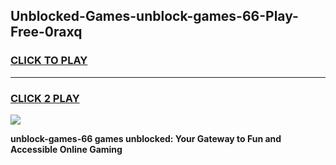 
## Unblocked-Games-unblock-games-66-Play-Free-0raxq
<h3>
<a href="https://premium76.site?title=unblock-games-66&ref=12A">CLICK TO PLAY</a></h3>
<hr>

<h3>
<a href="https://premium76.site?title=unblock-games-66&ref=12A">CLICK 2 PLAY</a>
  
</h3>

<a href="https://premium76.site?title=unblock-games-66&ref=12A"><img src="https://clearcache.store/games.png"></a>


**unblock-games-66 games unblocked: Your Gateway to Fun and Accessible Online Gaming**

